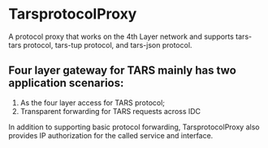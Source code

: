 # TarsprotocolProxy

A protocol proxy that works on the 4th Layer network and supports tars-tars protocol, tars-tup protocol, and tars-json protocol.

## Four layer gateway for TARS mainly has two application scenarios:
  1. As the four layer access for TARS protocol;
  2. Transparent forwarding for TARS requests across IDC

In addition to supporting basic protocol forwarding, TarsprotocolProxy also provides IP authorization for the called service and interface.

